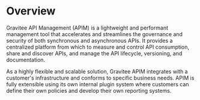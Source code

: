 # Overview

Gravitee API Management (APIM) is a lightweight and performant management tool that accelerates and streamlines the governance and security of both synchronous and asynchronous APIs. It provides a centralized platform from which to measure and control API consumption, share and discover APIs, and manage the API lifecycle, versioning, and documentation.

As a highly flexible and scalable solution, Gravitee APIM integrates with a customer's infrastructure and conforms to specific business needs. APIM is fully extensible using its own internal plugin system where customers can define their own policies and develop their own reporting systems.
